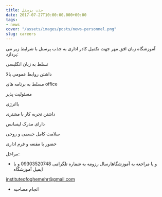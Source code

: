 ```yaml
---
title: جذب پرسنل
date: 2017-07-27T10:00:00.000+00:00
tags:
- news
cover: "/assets/images/posts/news-personnel.png"
slug: careers
---
```

آموزشگاه زبان افق مهر جهت تکمیل کادر اداری به جذب پرسنل با شرایط زیر می پردازد:

تسلط به زبان انگلیسی

داشتن روابط عمومی بالا

مسلط به برنامه های office

مسئولیت پذیر

باانرژی

داشتن تجربه کار با مشتری

 دارای مدرک لیسانس 

سلامت کامل جسمی و روحی

حضور با مقنعه و فرم اداری

مراحل:

*   و یا مراجعه به آموزشگاهارسال رزومه به شماره تلگرامی 09303520748 و یا ایمیل آموزشگاه

instituteofoghemehr@gmail.com

* انجام مصاحبه